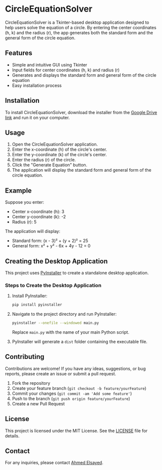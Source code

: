 # CircleEquationSolver

CircleEquationSolver is a Tkinter-based desktop application designed to help users solve the equation of a circle. By entering the center coordinates (h, k) and the radius (r), the app generates both the standard form and the general form of the circle equation.

## Features

- Simple and intuitive GUI using Tkinter
- Input fields for center coordinates (h, k) and radius (r)
- Generates and displays the standard form and general form of the circle equation
- Easy installation process

## Installation

To install CircleEquationSolver, download the installer from the [Google Drive link](https://drive.google.com/file/d/1VXsQdqtYRqKqWGZsQP_OpHi5NrDALkw0/view?usp=sharing) and run it on your computer.

## Usage

1. Open the CircleEquationSolver application.
2. Enter the x-coordinate (h) of the circle's center.
3. Enter the y-coordinate (k) of the circle's center.
4. Enter the radius (r) of the circle.
5. Click the "Generate Equation" button.
6. The application will display the standard form and general form of the circle equation.

## Example

Suppose you enter:
- Center x-coordinate (h): 3
- Center y-coordinate (k): -2
- Radius (r): 5

The application will display:
- Standard form: (x - 3)² + (y + 2)² = 25
- General form: x² + y² - 6x + 4y - 12 = 0

## Creating the Desktop Application

This project uses [PyInstaller](https://www.pyinstaller.org/) to create a standalone desktop application.

### Steps to Create the Desktop Application

1. Install PyInstaller:
    ```sh
    pip install pyinstaller
    ```

2. Navigate to the project directory and run PyInstaller:
    ```sh
    pyinstaller --onefile --windowed main.py
    ```
   Replace `main.py` with the name of your main Python script.

3. PyInstaller will generate a `dist` folder containing the executable file.

## Contributing

Contributions are welcome! If you have any ideas, suggestions, or bug reports, please create an issue or submit a pull request.

1. Fork the repository
2. Create your feature branch (`git checkout -b feature/yourFeature`)
3. Commit your changes (`git commit -am 'Add some feature'`)
4. Push to the branch (`git push origin feature/yourFeature`)
5. Create a new Pull Request

## License

This project is licensed under the MIT License. See the [LICENSE](LICENSE) file for details.

## Contact

For any inquiries, please contact [Ahmed Elsayed](mailto:ahmedsayed551991@gmail.com).

